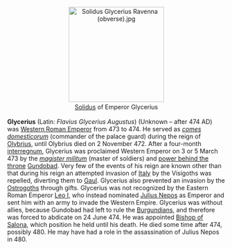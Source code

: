 <div class="photo" colspan="2" style="text-align: center; margin: 25px 0 10px;"><a class="image" href="https://en.wikipedia.org/wiki/File:Solidus_Glycerius_Ravenna_(obverse).jpg"><img alt="Solidus Glycerius Ravenna (obverse).jpg" data-file-height="401" data-file-width="401" decoding="async" height="220" src="https://upload.wikimedia.org/wikipedia/commons/thumb/f/f5/Solidus_Glycerius_Ravenna_%28obverse%29.jpg/220px-Solidus_Glycerius_Ravenna_%28obverse%29.jpg" srcset="https://upload.wikimedia.org/wikipedia/commons/thumb/f/f5/Solidus_Glycerius_Ravenna_%28obverse%29.jpg/330px-Solidus_Glycerius_Ravenna_%28obverse%29.jpg 1.5x, //upload.wikimedia.org/wikipedia/commons/f/f5/Solidus_Glycerius_Ravenna_%28obverse%29.jpg 2x" width="220"/></a><div style="line-height:normal;padding-bottom:0.2em;padding-top:0.2em;"><a href="https://en.wikipedia.org/wiki/Solidus_(coin)" title="Solidus (coin)">Solidus</a> of Emperor Glycerius</div></div>

[comment]: # 'breakpoint'
<p><b>Glycerius</b> (Latin: <i>Flavius Glycerius Augustus</i>) (Unknown – after 474 AD) was  <a class="mw-redirect" href="https://en.wikipedia.org/wiki/Western_Roman_Emperor" title="Western Roman Emperor">Western Roman Emperor</a> from 473 to 474. He served as <i><a class="mw-redirect" href="https://en.wikipedia.org/wiki/Comes_domesticorum" title="Comes domesticorum">comes domesticorum</a></i> (commander of the palace guard) during the reign of <a href="https://en.wikipedia.org/wiki/Olybrius" title="Olybrius">Olybrius</a>, until Olybrius died on 2 November 472. After a four-month <a href="https://en.wikipedia.org/wiki/Interregnum" title="Interregnum">interregnum</a>, Glycerius was proclaimed Western Emperor on 3 or 5 March 473 by the <i><a href="https://en.wikipedia.org/wiki/Magister_militum" title="Magister militum">magister militum</a></i> (master of soldiers) and <a href="https://en.wikipedia.org/wiki/Power_behind_the_throne" title="Power behind the throne">power behind the throne</a> <a href="https://en.wikipedia.org/wiki/Gundobad" title="Gundobad">Gundobad</a>. Very few of the events of his reign are known other than that during his reign an attempted invasion of <a href="https://en.wikipedia.org/wiki/Italy" title="Italy">Italy</a> by the Visigoths was repelled, diverting them to <a href="https://en.wikipedia.org/wiki/Gaul" title="Gaul">Gaul</a>. Glycerius also prevented an invasion by the <a href="https://en.wikipedia.org/wiki/Ostrogoths" title="Ostrogoths">Ostrogoths</a> through gifts. Glycerius was not recognized by the Eastern Roman Emperor <a href="https://en.wikipedia.org/wiki/Leo_I_the_Thracian" title="Leo I the Thracian">Leo I</a>, who instead nominated <a href="https://en.wikipedia.org/wiki/Julius_Nepos" title="Julius Nepos">Julius Nepos</a> as Emperor and sent him with an army to invade the Western Empire. Glycerius was without allies, because Gundobad had left to rule the <a href="https://en.wikipedia.org/wiki/Burgundians" title="Burgundians">Burgundians</a>, and therefore was forced to abdicate on 24 June 474. He was appointed <a class="mw-redirect" href="https://en.wikipedia.org/wiki/Bishop_of_Salona" title="Bishop of Salona">Bishop of Salona</a>, which position he held until his death. He died some time after 474, possibly 480. He may have had a role in the assassination of Julius Nepos in 480.
</p>
